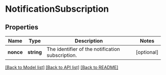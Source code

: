 # NotificationSubscription

## Properties
Name | Type | Description | Notes
------------ | ------------- | ------------- | -------------
**nonce** | **string** | The identifier of the notification subscription. | [optional] 

[[Back to Model list]](../README.md#documentation-for-models) [[Back to API list]](../README.md#documentation-for-api-endpoints) [[Back to README]](../README.md)


